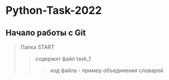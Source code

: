 # Python-Task-2022
## Начало работы с Git
> Папка START
>> содержит файл task_1
>>> код файла - пример объединения словарей  

